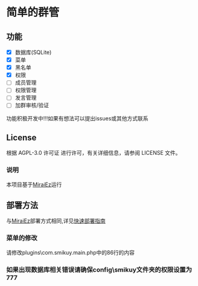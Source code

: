 # 简单的群管

## 功能

- [x] 数据库(SQLite)
- [x] 菜单
- [x] 黑名单
- [x] 权限
- [ ] 成员管理
- [ ] 权限管理
- [ ] 发言管理
- [ ] 加群审核/验证

功能积极开发中!!!如果有想法可以提出issues或其他方式联系

## License

根据 AGPL-3.0 许可证 进行许可，有关详细信息，请参阅 LICENSE 文件。

### 说明

本项目基于[MiraiEz](https://github.com/nkxingxh/MiraiEz)运行

## 部署方法

与[MiraiEz](https://github.com/nkxingxh/MiraiEz)部署方式相同,详见[快速部署指南](https://miraiez.nkxingxh.top/guide/setup.html)

### 菜单的修改

请修改plugins\com.smikuy.main.php中的86行的内容

### 如果出现数据库相关错误请确保config\smikuy文件夹的权限设置为777